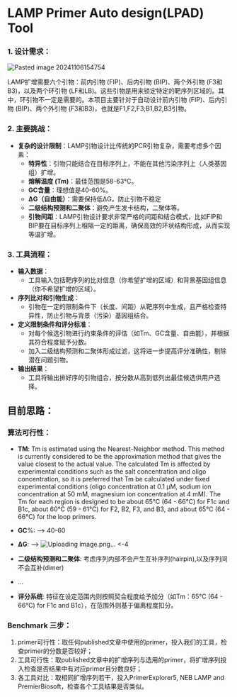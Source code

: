 # LAMP Primer Auto design(LPAD) Tool

### 1. **设计需求**：
![Pasted image 20241106154754](https://github.com/user-attachments/assets/53370d77-0a43-437c-82fa-0a87d77aef73)

LAMP扩增需要六个引物：前内引物 (FIP)、后内引物 (BIP)、两个外引物 (F3和B3)，以及两个环引物 (LF和LB)。这些引物是用来锁定特定的靶序列区域的。其中，环引物不一定是需要的。本项目主要针对于自动设计前内引物 (FIP)、后内引物 (BIP)、两个外引物 (F3和B3)，也就是F1,F2,F3;B1,B2,B3引物。

### 2. **主要挑战**：

- **复杂的设计限制**：LAMP引物设计比传统的PCR引物复杂，需要考虑多个因素：
    - **特异性**：引物只能结合在目标序列上，不能在其他污染序列上（人类基因组）扩增。
    - **熔解温度 (Tm)**：最佳范围是58-63°C。
    - **GC含量**：理想值是40-60%。
    - **ΔG（自由能）**：需要保持低ΔG，防止引物不稳定
    - **二级结构预测和二聚体**：避免产生发卡结构，二聚体等。
    - **引物间距**：LAMP引物设计要求非常严格的间距和结合模式，比如FIP和BIP要在目标序列上相隔一定的距离，确保高效的环状结构形成，从而实现等温扩增。

### 3. **工具流程**：

- **输入数据**：
    - 工具输入包括靶序列的比对信息（你希望扩增的区域）和背景基因组信息（你不希望扩增的区域）。
- **序列比对和引物生成**：
    - 引物在一定的限制条件下（长度、间距）从靶序列中生成，且严格检查特异性，防止引物与背景（污染）基因组结合。
- **定义限制条件和评分标准**：
    - 对每个候选引物进行约束条件的评估（如Tm、GC含量、自由能），并根据其符合程度赋予分数。
    - 加入二级结构预测和二聚体形成过滤，这将进一步提高评分准确性，剔除潜在问题引物。
- **输出结果**：
    - 工具将输出排好序的引物组合，按分数从高到低列出最佳候选供用户选择。

## 目前思路：

### 算法可行性：

- **TM**: 
Tm is estimated using the Nearest-Neighbor method. This method is currently considered to be the
 approximation method that gives the value closest to the actual value. 
The calculated Tm is affected by experimental conditions such as the salt concentration and oligo concentration,
 so it is preferred that Tm be calculated under fixed experimental conditions (oligo concentration at 0.1 µM, sodium
 ion concentration at 50 mM, magnesium ion concentration at 4 mM). 
The Tm for each region is designed to be about 65°C (64 - 66°C) for F1c and B1c, about 60°C (59 - 61°C) for F2,
 B2, F3, and B3, and about 65°C (64 - 66°C) for the loop primers. 
- **GC**%:  --> 40-60
- **ΔG**:  --> ![Uploading image.png…]() <-4
- **二级结构预测和二聚体**: 考虑序列内部不会产生互补序列(hairpin),以及序列间不会互补(dimer)
- ...

- **评分系统**: 特征在设定范围内则按照契合程度给予加分（如Tm：65°C (64 - 66°C) for F1c and B1c），在范围外则基于偏离程度扣分。

### Benchmark 三步：

1. primer可行性：取任何published文章中使用的primer，投入我们的工具，检查primer的分数是否较好；
2. 工具可行性：取published文章中的扩增序列与选用的primer，将扩增序列投入检查是否结果中有对应primer且分数良好；
3. 各工具对比：取相同扩增序列若干，投入PrimerExplorer5, NEB LAMP and PremierBiosoft，检查各个工具结果是否类似。
